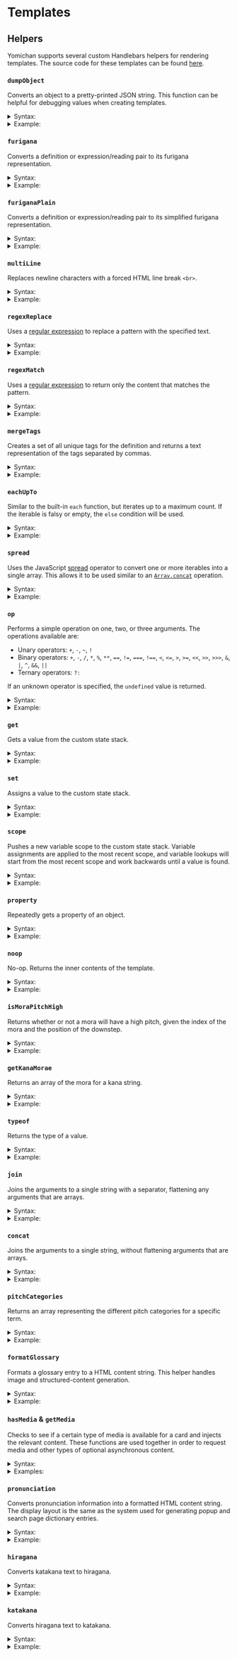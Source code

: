 # Templates

## Helpers

Yomichan supports several custom Handlebars helpers for rendering templates.
The source code for these templates can be found [here](../ext/js/templates/sandbox/anki-template-renderer.js).


### `dumpObject`

Converts an object to a pretty-printed JSON string.
This function can be helpful for debugging values when creating templates.

<details>
  <summary>Syntax:</summary>

  <code>{{dumpObject <i>object</i>}}</code>

  * _`object`_ <br>
    The object to convert.
</details>
<details>
  <summary>Example:</summary>

  ```handlebars
  <pre>{{dumpObject .}}</pre>
  ```

  Output:
  ```html
  <pre>{
      "key": "value"
  }</pre>
  ```

  Preview:
  ```html
  {
      "key": "value"
  }
  ```
</details>


### `furigana`

Converts a definition or expression/reading pair to its furigana representation.

<details>
  <summary>Syntax:</summary>

  <code>{{furigana <i>definition</i>}}</code><br>
  <code>{{furigana <i>expression</i> <i>reading</i>}}</code><br>

  * _`definition`_ <br>
    The definition to convert.
  * _`expression`_ <br>
    The expression to convert.
  * _`reading`_ <br>
    The reading to convert.
</details>
<details>
  <summary>Example:</summary>

  ```handlebars
  {{furigana .}}
  {{furigana "読む" "よむ"}}
  ```

  Output:
  ```html
  <ruby>読<rt>よ</rt></ruby>む
  ```

  Preview
  <pre><ruby>読<rt>よ</rt></ruby>む</pre>
</details>


### `furiganaPlain`

Converts a definition or expression/reading pair to its simplified furigana representation.

<details>
  <summary>Syntax:</summary>

  <code>{{furiganaPlain <i>definition</i>}}</code>
  <code>{{furiganaPlain <i>expression</i> <i>reading</i>}}</code><br>

  * _`definition`_ <br>
    The definition to convert.
  * _`expression`_ <br>
    The expression to convert.
  * _`reading`_ <br>
    The reading to convert.
</details>
<details>
  <summary>Example:</summary>

  ```handlebars
  {{~furiganaPlain .~}}
  {{furiganaPlain "読む" "よむ"}}
  ```

  Output:
  ```html
  読[よ]む
  ```
</details>


### `multiLine`

Replaces newline characters with a forced HTML line break `<br>`.

<details>
  <summary>Syntax:</summary>

  <code>{{#multiLine}}<i>text with multiple lines</i>{{/multiLine}}</code>
</details>
<details>
  <summary>Example:</summary>

  ```handlebars
  {{#multiLine~}}
  some
  multiline
  text
  {{~/multiLine}}
  ```

  Output:
  ```html
  some<br>multiline<br>text
  ```

  Preview:
  <pre>some<br>multiline<br>text</pre>
</details>


### `regexReplace`

Uses a [regular expression](https://developer.mozilla.org/en-US/docs/Web/JavaScript/Guide/Regular_Expressions) to replace a pattern with the specified text.

<details>
  <summary>Syntax:</summary>

  <code>{{#regexReplace <i>regex</i> <i>replacement</i> <i>[flags]</i>}}<i>text-to-modify</i>{{/regexReplace}}</code><br>
  <code>{{regexReplace <i>regex</i> <i>replacement</i> <i>[flags]</i> <i>[text-to-modify]...</i>}}</code><br>

  * _`regex`_ <br>
    The raw string used to create the regular expression. This value is passed to the [`RegExp`](https://developer.mozilla.org/en-US/docs/Web/JavaScript/Reference/Global_Objects/RegExp/RegExp) constructor.
  * _`replacement`_ <br>
    The text used to replace pattern matches. This supports the standard [special capture group replacements](https://developer.mozilla.org/en-US/docs/Web/JavaScript/Reference/Global_Objects/String/replace#Specifying_a_string_as_a_parameter) as supported by the web browser.
  * _`flags`_ _(optional)_ <br>
    Optional flags to pass to the [`RegExp`](https://developer.mozilla.org/en-US/docs/Web/JavaScript/Reference/Global_Objects/RegExp/RegExp) constructor.
  * _`text-to-modify`_ <br>
    The text that the regular expression is applied to.
    If multiple arguments are present, they are all concatenated.
</details>
<details>
  <summary>Example:</summary>

  ```handlebars
  {{#regexReplace "\(([^)]*)\)" "$1" "g"~}}Here is (some) (text) (in) (parentheses){{~/regexReplace}}
  ```

  Output:
  ```html
  Here is some text in parentheses
  ```
</details>


### `regexMatch`

Uses a [regular expression](https://developer.mozilla.org/en-US/docs/Web/JavaScript/Guide/Regular_Expressions) to return only the content that matches the pattern.

<details>
  <summary>Syntax:</summary>

  <code>{{#regexMatch <i>regex</i> <i>[flags]</i>}}<i>text-to-modify</i>{{/regexMatch}}</code><br>
  <code>{{regexMatch <i>regex</i> <i>[flags]</i> <i>[text-to-modify]...</i>}}</code><br>

  * _`regex`_ <br>
    The raw string used to create the regular expression. This value is passed to the [`RegExp`](https://developer.mozilla.org/en-US/docs/Web/JavaScript/Reference/Global_Objects/RegExp/RegExp) constructor.
  * _`flags`_ _(optional)_ <br>
    Optional flags to pass to the [`RegExp`](https://developer.mozilla.org/en-US/docs/Web/JavaScript/Reference/Global_Objects/RegExp/RegExp) constructor.
  * _`text-to-modify`_ <br>
    The text that the regular expression is applied to.
    If multiple arguments are present, they are all concatenated.
</details>
<details>
  <summary>Example:</summary>

  ```handlebars
  {{#regexMatch "\(([^)]*)\)" "g"~}}Here is (some) (text) (in) (parentheses){{~/regexMatch}}
  ```

  Output:
  ```html
  (some)(text)(in)(parentheses)
  ```
</details>


### `mergeTags`

Creates a set of all unique tags for the definition and returns a text representation of the tags separated by commas.

<details>
  <summary>Syntax:</summary>

  <code>{{mergeTags <i>definition</i> <i>isGroupMode</i> <i>isMergeMode</i>}}</code>

  * _`definition`_ <br>
    The root definition object.
  * _`isGroupMode`_ _(optional)_ <br>
    Whether or not the display mode is the 'group' mode.
  * _`isMergeMode`_ <br>
    Whether or not the display mode is the 'merge' mode.
</details>
<details>
  <summary>Example:</summary>

  ```handlebars
  {{~mergeTags definition group merge~}}
  ```

  Output:
  ```html
  v5m, vt, JMdict (English)
  ```
</details>


### `eachUpTo`

Similar to the built-in `each` function, but iterates up to a maximum count.
If the iterable is falsy or empty, the `else` condition will be used.

<details>
  <summary>Syntax:</summary>

  <code>{{#eachUpTo <i>iterable</i> <i>maxCount</i>}}<i>(modification)</i>{{else}}<i>(else-modification)</i>{{/eachUpTo}}</code>

  * _`iterable`_ <br>
    The object that should be looped over. A JavaScript [`for...of`](https://developer.mozilla.org/en-US/docs/Web/JavaScript/Reference/Statements/for...of) loop is used, so the object only needs to be iterable.
  * _`maxCount`_ _(optional)_ <br>
    The maximum number of entries to loop over.
  * _`modification`_ <br>
    The template used to modify the value. The context is changed to the current item of iteration.
  * _`else-modification`_ <br>
    The template used in case the iterable is falsy or empty. The context is unchanged.
</details>
<details>
  <summary>Example:</summary>

  ```handlebars
  {{~#eachUpTo someArray 5}}{{{.}}}<br>{{else}}Empty{{/mergeTags~}}
  ```

  Output:
  ```html
  someArray[0]<br>someArray[1]<br>someArray[2]<br>someArray[3]<br>someArray[4]<br>
  ```

  Preview:
  <pre>someArray[0]<br>someArray[1]<br>someArray[2]<br>someArray[3]<br>someArray[4]<br></pre>
</details>


### `spread`

Uses the JavaScript [spread](https://developer.mozilla.org/en-US/docs/Web/JavaScript/Reference/Operators/Spread_syntax) operator to convert one or more iterables into a single array.
This allows it to be used similar to an [`Array.concat`](https://developer.mozilla.org/en-US/docs/Web/JavaScript/Reference/Global_Objects/Array/concat) operation.

<details>
  <summary>Syntax:</summary>

  <code>{{spread <i>iterable1</i> <i>iterable2</i> <i>...</i> <i>iterableN</i>}}</code>

  * _`iterableN`_ <br>
    A variable amount of iterable objects to combine into a single array.
</details>
<details>
  <summary>Example:</summary>

  ```handlebars
  {{#each (spread array1 array2)}}{{{.}}}<br>{{/each}}
  ```

  Output:
  ```html
  array1[0]<br>array1[1]<br>array2[0]<br>array2[1]<br>
  ```

  Preview:
  <pre>array1[0]<br>array1[1]<br>array2[0]<br>array2[1]<br></pre>
</details>


### `op`

Performs a simple operation on one, two, or three arguments. The operations available are:

* Unary operators: `+`, `-`, `~`, `!`
* Binary operators: `+`, `-`, `/`, `*`, `%`, `**`, `==`, `!=`, `===`, `!==`, `<`, `<=`, `>`, `>=`, `<<`, `>>`, `>>>`, `&`, `|`, `^`, `&&`, `||`
* Ternary operators: `?:`

If an unknown operator is specified, the `undefined` value is returned.

<details>
  <summary>Syntax:</summary>

  <code>{{#op <i>operator</i> <i>operand1</i> <i>[operand2]</i> <i>[operand3]</i>}}{{/op}}</code>

  * _`operator`_ <br>
    One of the unary, binary, or ternary operators.
  * _`operand1`_ <br>
    The first operand of the operation.
  * _`operand2`_ _(Optional)_<br>
    The second operand of the operation.
  * _`operand3`_ _(Optional)_<br>
    The third operand of the operation.
</details>
<details>
  <summary>Example:</summary>

  ```handlebars
  {{#if (op "===" value1 value2)}}Values are equal{{/op~}}<br>
  {{~#op "-" value1}}{{/op~}}<br>
  {{~#op "?:" value1 "a" "b"}}{{/op}}
  ```

  Output:
  ```html
  Values are equal<br>-32<br>a
  ```

  Preview:
  <pre>Values are equal<br>-32<br>a</pre>
</details>


### `get`

Gets a value from the custom state stack.

<details>
  <summary>Syntax:</summary>

  <code>{{get <i>name</i>}}</code>

  * _`name`_ <br>
    The name of the variable to get.
</details>
<details>
  <summary>Example:</summary>

  ```handlebars
  {{get "some-text"}}
  ```

  Output:
  ```html
  This is the value of some-text!
  ```
</details>


### `set`

Assigns a value to the custom state stack.

<details>
  <summary>Syntax:</summary>

  <code>{{#set <i>name</i>}}<i>value</i>{{/get}}</code><br>
  <code>{{set <i>name</i> <i>value</i>}}</code><br>

  * _`name`_ <br>
    The name of the variable to assign.
  * _`value`_ <br>
    The value of the variable.
</details>
<details>
  <summary>Example:</summary>

  ```handlebars
  {{#set "some-text"}}This is the value of some-text!{{/set~}}
  {{~set "some-number" 32}}
  ```

  Output:
  ```html
  ```
</details>


### `scope`

Pushes a new variable scope to the custom state stack.
Variable assignments are applied to the most recent scope,
and variable lookups will start from the most recent scope and work backwards until a value is found.

<details>
  <summary>Syntax:</summary>

  <code>{{#scope}}<i>content</i>{{/scope}}</code>

  * _`name`_ <br>
    The name of the variable to assign.
  * _`value`_ <br>
    The value of the variable.
</details>
<details>
  <summary>Example:</summary>

  ```handlebars
  {{~set "key" 32~}}
  {{~get "key"~}},
  {{~#scope~}}
    {{~#get "key"~}},
    {{~#set "key" 64~}}
    {{~#get "key"~}},
  {{~/scope~}}
  {{~get "key"~}}
  ```

  Output:
  ```html
  32,32,64,32
  ```
</details>


### `property`

Repeatedly gets a property of an object.

<details>
  <summary>Syntax:</summary>

  <code>{{#property <i>object</i> <i>property1</i> <i>property2</i> <i>...</i> <i>propertyN</i>}}{{/property}}</code>

  * _`object`_ <br>
    The initial object to use.
  * _`propertyN`_ <br>
    A chain of property names to get on the object.
</details>
<details>
  <summary>Example:</summary>

  ```handlebars
  {{property someObject "field" 0 "toString"}}
  ```

  Output:
  ```html
  function toString() { [native code] }
  ```
</details>


### `noop`

No-op. Returns the inner contents of the template.

<details>
  <summary>Syntax:</summary>

  <code>{{#noop}}<i>content</i>{{/noop}}</code>
</details>
<details>
  <summary>Example:</summary>

  ```handlebars
  {{noop}}Unchanged content{{/noop}}
  ```

  Output:
  ```html
  Unchanged content
  ```
</details>


### `isMoraPitchHigh`

Returns whether or not a mora will have a high pitch, given the index of the mora and the position of the downstep.

<details>
  <summary>Syntax:</summary>

  <code>{{#isMoraPitchHigh <i>index</i> <i>position</i>}}{{/isMoraPitchHigh}}</code>
</details>
<details>
  <summary>Example:</summary>

  ```handlebars
  {{#if (isMoraPitchHigh 1 2)}}High pitch{{else}}Low pitch{{/if}}
  ```

  Output:
  ```html
  High pitch
  ```
</details>


### `getKanaMorae`

Returns an array of the mora for a kana string.

<details>
  <summary>Syntax:</summary>

  <code>{{#getKanaMorae <i>kana-string</i>}}{{/getKanaMorae}}</code>
</details>
<details>
  <summary>Example:</summary>

  ```handlebars
  {{#each (getKanaMorae "よみちゃん")}}{{{.}}}<br>{{/each}}
  ```

  Output:
  ```html
  よ<br>み<br>ちゃ<br>ん<br>
  ```

  Preview:
  <pre>よ<br>み<br>ちゃ<br>ん<br></pre>
</details>


### `typeof`

Returns the type of a value.

<details>
  <summary>Syntax:</summary>

  <code>{{#typeof <i>value</i>}}{{/typeof}}</code><br>
  <code>{{#typeof}}<i>value</i>{{/typeof}}</code><br>

  * _`value`_ <br>
    The value to check.
</details>
<details>
  <summary>Example:</summary>

  ```handlebars
  {{#typeof "よみちゃん"}}{{/typeof}}
  {{#typeof 1}}{{/typeof}}
  {{#typeof}}よみちゃん{{/typeof}}
  ```

  Output:
  ```html
  string
  number
  string
  ```
</details>


### `join`

Joins the arguments to a single string with a separator, flattening any arguments that are arrays.

<details>
  <summary>Syntax:</summary>

  <code>{{#join <i>separator</i> <i>value1</i> <i>value2</i> <i>valueN</i>...}}{{/join}}</code><br>

  * _`separator`_ <br>
    The separator string to use between values.
  * _`valueN`_ <br>
    An individual value to join into the resulting string
</details>
<details>
  <summary>Example:</summary>

  ```handlebars
  {{#set "index" 32}}{{/set~}}
  {{~#join "_" "yomichan" (get "index") "value"}}{{/join}}
  ```

  Output:
  ```html
  yomichan_32_value
  ```
</details>


### `concat`

Joins the arguments to a single string, without flattening arguments that are arrays.

<details>
  <summary>Syntax:</summary>

  <code>{{#concat <i>value1</i> <i>value1</i> <i>valueN</i>...}}{{/concat}}</code><br>

  * _`valueN`_ <br>
    A value to join into the resulting string
</details>
<details>
  <summary>Example:</summary>

  ```handlebars
  {{#set "index" 32}}{{/set~}}
  {{~#concat "yomichan_" (get "index") "_value"}}{{/concat}}
  ```

  Output:
  ```html
  yomichan_32_value
  ```
</details>


### `pitchCategories`

Returns an array representing the different pitch categories for a specific term.

<details>
  <summary>Syntax:</summary>

  <code>{{#pitchCategories @root}}{{/pitchCategories}}</code><br>

  * _`@root`_ <br>
    The argument passed should always be the root data object.
</details>
<details>
  <summary>Example:</summary>

  ```handlebars
  [{{#each (pitchCategories @root)}}{{.}}{{#unless @last}}, {{/unless}}{{/each}}]
  ```

  Output:
  ```html
  [heiban, kifuku]
  ```
</details>


### `formatGlossary`

Formats a glossary entry to a HTML content string. This helper handles image and
structured-content generation.

<details>
  <summary>Syntax:</summary>

  <code>{{formatGlossary <i>dictionary</i> <i>definitionEntry</i>}}</code><br>

  * _`dictionary`_ <br>
    The dictionary that the glossary entry belongs to.
  * _`definitionEntry`_ <br>
    The definition entry object in raw form.
</details>
<details>
  <summary>Example:</summary>

  ```handlebars
  {{#each glossary}}{{formatGlossary ../dictionary .}}{{/each}}
  ```

  Output:
  ```html
  Here is the content of a gloss, which may include formatted HTML.
  ```
</details>


### `hasMedia` & `getMedia`

Checks to see if a certain type of media is available for a card and injects the relevant content.
These functions are used together in order to request media and other types of optional asynchronous content.

<details>
  <summary>Syntax:</summary>

  <code>{{hasMedia <i>type</i> <i>args</i>...}}</code><br>
  <code>{{getMedia <i>type</i> <i>args</i>... <i>[escape=true|false]</i>}}</code><br>

  * _`type`_ <br>
    The type of media to check for.
  * _`args`_ <br>
    Additional arguments for the media. The arguments depend on the media type.
  * _`escape`_ _(optional)_ <br>
    Whether or not the resulting text should be HTML-escaped. If omitted, defaults to `true`.

  **Available media types and arguments**

  * <code>"audio"</code>
  * <code>"screenshot"</code>
  * <code>"clipboardImage"</code>
  * <code>"clipboardText"</code>
  * <code>"selectionText"</code>
  * <code>"textFurigana" <i>japaneseText</i> <i>readingMode="default|hiragana|katakana"</i></code>
  * <code>"dictionaryMedia" <i>fileName</i> <i>dictionary="Dictionary Name"</i></code>
</details>
<details>
  <summary>Examples:</summary>

  ```handlebars
  {{#if (hasMedia "audio")}}The audio file name is: {{getMedia "audio"}}{{/if}}

  {{#if (hasMedia "screenshot")}}The screenshot file name is: {{getMedia "screenshot"}}{{/if}}

  {{#if (hasMedia "clipboardImage")}}The clipboard image file name is: {{getMedia "clipboardImage"}}{{/if}}

  {{#if (hasMedia "clipboardText")}}The clipboard text is: {{getMedia "clipboardText"}}{{/if}}

  {{#if (hasMedia "selectionText")}}The selection text is: {{getMedia "selectionText"}}{{/if}}

  {{#if (hasMedia "textFurigana" "日本語")}}This is an example of text with generated furigana: {{getMedia "textFurigana" "日本語" escape=false}}{{/if}}

  {{#if (hasMedia "dictionaryMedia" "image.png" dictionary="Example Dictionary")}}The remapped file name for image.png is: {{getMedia "dictionaryMedia" "image.png" dictionary="Example Dictionary"}}{{/if}}
  ```

  Output:
  ```html
  The audio file name is: yomichan_audio_にほんご_日本語.mp3

  The screenshot file name is: yomichan_browser_screenshot_にほんご_日本語.png

  The clipboard image file name is: yomichan_clipboard_image_にほんご_日本語.png

  The clipboard text is: This is the clipboard text

  The selection text is: This is the selection text

  The selection text is: This is the selection text

  This is an example of text with generated furigana: <ruby>日本語<rt>にほんご</rt></ruby>

  The remapped file name for image.png is: yomichan_dictionary_media_1_にほんご_日本語.png
  ```
</details>


### `pronunciation`

Converts pronunciation information into a formatted HTML content string. The display layout is the
same as the system used for generating popup and search page dictionary entries.

<details>
  <summary>Syntax:</summary>

  <code>{{pronunciation <i>format=string</i> <i>reading=string</i> <i>downstepPosition=integer</i> <i>[nasalPositions=array]</i> <i>[devoicePositions=array]</i>}}</code><br>

  * _`format`_ <br>
    The format of the HTML to generate. This can be any of the following values:
    * `'text'`
    * `'graph'`
    * `'position'`
  * _`reading`_ <br>
    The kana reading of the term.
  * _`downstepPosition`_ <br>
    The mora position of the downstep in the reading.
  * _`nasalPositions`_ _(optional)_ <br>
    An array of indices of mora that have a nasal pronunciation.
  * _`devoicePositions`_ _(optional)_ <br>
    An array of indices of mora that are devoiced.
</details>
<details>
  <summary>Example:</summary>

  ```handlebars
  {{~pronunciation format='text' reading='よむ' downstepPosition=1~}}
  ```
</details>


### `hiragana`

Converts katakana text to hiragana.

<details>
  <summary>Syntax:</summary>

  <code>{{#hiragana <i>value</i> <i>[keepProlongedSoundMarks=true|false]</i>}}{{/hiragana}}</code><br>
  <code>{{#hiragana <i>[keepProlongedSoundMarks=true|false]</i>}}<i>value</i>{{/hiragana}}</code><br>

  * _`value`_ <br>
    The text to convert.
  * _`keepProlongedSoundMarks`_ _(optional)_ <br>
    Whether or not the `ー` character should be kept or converted to a vowel character.
    Defaults to `false` if not specified.
</details>
<details>
  <summary>Example:</summary>

  ```handlebars
  {{#hiragana "よみちゃん ヨミちゃん ヨミチャン"}}{{/hiragana}}
  {{#hiragana}}よみちゃん ヨミちゃん ヨミチャン{{/hiragana}}
  {{#hiragana}}ローマ字{{/hiragana}}
  {{#hiragana keepProlongedSoundMarks=true}}ローマ字{{/hiragana}}
  ```

  Output:
  ```html
  よみちゃん よみちゃん よみちゃん
  よみちゃん よみちゃん よみちゃん
  ろうま字
  ろーま字
  ```
</details>


### `katakana`

Converts hiragana text to katakana.

<details>
  <summary>Syntax:</summary>

  <code>{{#katakana <i>text</i>}}{{/katakana}}</code><br>
  <code>{{#katakana}}<i>text</i>{{/katakana}}</code><br>

  * _`text`_ <br>
    The text to convert.
</details>
<details>
  <summary>Example:</summary>

  ```handlebars
  {{#katakana "よみちゃん ヨミちゃん ヨミチャン"}}{{/katakana}}
  {{#katakana}}よみちゃん ヨミちゃん ヨミチャン{{/katakana}}
  ```

  Output:
  ```html
  ヨミチャン ヨミチャン ヨミチャン
  ヨミチャン ヨミチャン ヨミチャン
  ```
</details>
